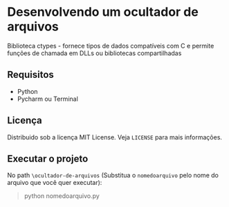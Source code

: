 # Desenvolvendo um ocultador de arquivos
Biblioteca ctypes - fornece tipos de dados compatíveis com C e permite funções de chamada em DLLs ou bibliotecas compartilhadas

## Requisitos
- Python
- Pycharm ou Terminal

## Licença
Distribuido sob a licença MIT License. Veja `LICENSE` para mais informações.

## Executar o projeto
No path `\ocultador-de-arquivos` (Substitua o `nomedoarquivo` pelo nome do arquivo que você quer executar):
>python nomedoarquivo.py
